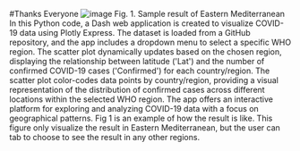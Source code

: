 #Thanks Everyone
![image](https://github.com/Rising-Stars-by-Sunshine/STATS201_Jiahe_ok/assets/154964920/aa479e4e-980a-4ddf-afd4-333ea5904208)
Fig. 1. Sample result of Eastern Mediterranean
In this Python code, a Dash web application is created to visualize COVID-19 data using Plotly Express. The dataset is loaded from a GitHub repository, and the app includes a dropdown menu to select a specific WHO region. The scatter plot dynamically updates based on the chosen region, displaying the relationship between latitude ('Lat') and the number of confirmed COVID-19 cases ('Confirmed') for each country/region. The scatter plot color-codes data points by country/region, providing a visual representation of the distribution of confirmed cases across different locations within the selected WHO region. The app offers an interactive platform for exploring and analyzing COVID-19 data with a focus on geographical patterns.
Fig 1 is an example of how the result is like. This figure only visualize the result in Eastern Mediterranean, but the user can tab to choose to see the result in any other regions.
